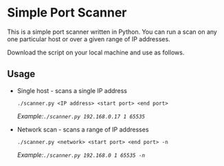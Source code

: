 # Simple Port Scanner
This is a simple port scanner written in Python. You can run a scan on any one particular host or over a given range of IP addresses.

Download the script on your local machine and use as follows.

## Usage
- Single host - scans a single IP address

    `./scanner.py <IP address> <start port> <end port>`

    _Example:`./scanner.py 192.168.0.17 1 65535`_

- Network scan - scans a range of IP addresses
    
    `./scanner.py <network> <start port> <end port> -n`
    
    _Example:`./scanner.py 192.168.0 1 65535 -n`_
